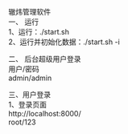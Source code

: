 辙炜管理软件     
一、 运行     
1、运行：./start.sh     
2、运行并初始化数据：./start.sh -i    

二、 后台超级用户登录    
用户/密码       
admin/admin     

三、用户登录    
1、登录页面     
http://localhost:8000/    
root/123     
